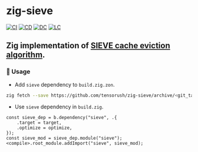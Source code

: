 # zig-sieve

[![CI][ci-shd]][ci-url]
[![CD][cd-shd]][cd-url]
[![DC][dc-shd]][dc-url]
[![LC][lc-shd]][lc-url]

## Zig implementation of [SIEVE cache eviction algorithm](https://cachemon.github.io/SIEVE-website/).

### :rocket: Usage

- Add `sieve` dependency to `build.zig.zon`.

```sh
zig fetch --save https://github.com/tensorush/zig-sieve/archive/<git_tag_or_commit_hash>.tar.gz
```

- Use `sieve` dependency in `build.zig`.

```zig
const sieve_dep = b.dependency("sieve", .{
    .target = target,
    .optimize = optimize,
});
const sieve_mod = sieve_dep.module("sieve");
<compile>.root_module.addImport("sieve", sieve_mod);
```

<!-- MARKDOWN LINKS -->

[ci-shd]: https://img.shields.io/github/actions/workflow/status/tensorush/zig-sieve/ci.yaml?branch=main&style=for-the-badge&logo=github&label=CI&labelColor=black
[ci-url]: https://github.com/tensorush/zig-sieve/blob/main/.github/workflows/ci.yaml
[cd-shd]: https://img.shields.io/github/actions/workflow/status/tensorush/zig-sieve/cd.yaml?branch=main&style=for-the-badge&logo=github&label=CD&labelColor=black
[cd-url]: https://github.com/tensorush/zig-sieve/blob/main/.github/workflows/cd.yaml
[dc-shd]: https://img.shields.io/badge/click-F6A516?style=for-the-badge&logo=zig&logoColor=F6A516&label=docs&labelColor=black
[dc-url]: https://tensorush.github.io/zig-sieve
[lc-shd]: https://img.shields.io/github/license/tensorush/zig-sieve.svg?style=for-the-badge&labelColor=black
[lc-url]: https://github.com/tensorush/zig-sieve/blob/main/LICENSE
